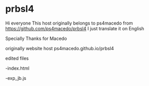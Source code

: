 # prbsl4
Hi everyone
This host originally belongs to ps4macedo from  https://github.com/ps4macedo/prbsl4
I just translate it on English

Specially Thanks for Macedo

originally website host ps4macedo.github.io/prbsl4

edited files

-index.html

-exp_jb.js
